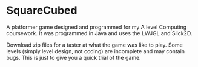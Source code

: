# SquareCubed
A platformer game designed and programmed for my A level Computing coursework. It was programmed in Java and uses the LWJGL and Slick2D.

Download zip files for a taster at what the game was like to play. Some levels (simply level design, not coding) are incomplete and may contain bugs. This is just to give you a quick trial of the game.
